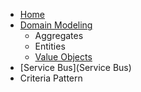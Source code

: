 - [Home](Home)
- [Domain Modeling](DomainModeling)
  - Aggregates
  - Entities
  - [Value Objects](DomainModeling_ValueObjects)
- [Service Bus](Service Bus)
- Criteria Pattern